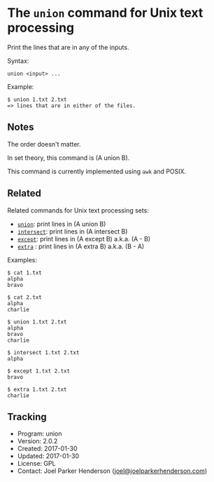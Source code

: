 # The `union` command for Unix text processing

Print the lines that are in any of the inputs.

Syntax:

    union <input> ...

Example:

    $ union 1.txt 2.txt
    => lines that are in either of the files.


## Notes

The order doesn't matter.

In set theory, this command is (A union B).

This command is currently implemented using `awk` and POSIX.


## Related

Related commands for Unix text processing sets:

* [`union`](https://github.com/sixarm/union): print lines in (A union B)
* [`intersect`](https://github.com/sixarm/intersect): print lines in (A intersect B)
* [`except`](https://github.com/sixarm/except): print lines in (A except B) a.k.a. (A - B)
* [`extra`](https://github.com/sixarm/extra) : print lines in (A extra B) a.k.a. (B - A)

Examples:

    $ cat 1.txt
    alpha
    bravo

    $ cat 2.txt
    alpha
    charlie

    $ union 1.txt 2.txt
    alpha
    bravo
    charlie

    $ intersect 1.txt 2.txt
    alpha

    $ except 1.txt 2.txt
    bravo

    $ extra 1.txt 2.txt
    charlie


## Tracking

* Program: union
* Version: 2.0.2
* Created: 2017-01-30
* Updated: 2017-01-30
* License: GPL
* Contact: Joel Parker Henderson (joel@joelparkerhenderson.com)
